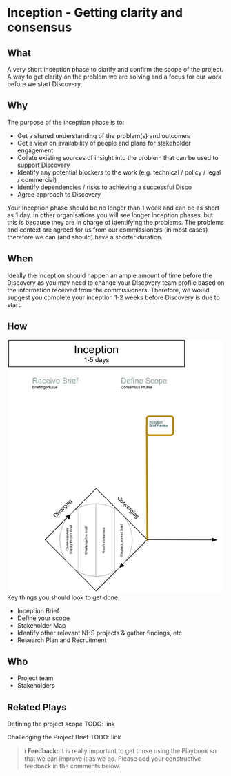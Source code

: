 # Inception - Getting clarity and consensus

## What

A very short inception phase to clarify and confirm the scope of the project. A way to get clarity on the problem we are solving and a focus for our work before we start Discovery.

## Why

The purpose of the inception phase is to:

- Get a shared understanding of the problem(s) and outcomes
- Get a view on availability of people and plans for stakeholder engagement
- Collate existing sources of insight into the problem that can be used to support Discovery
- Identify any potential blockers to the work (e.g. technical / policy / legal / commercial)
- Identify dependencies / risks to achieving a successful Disco
- Agree approach to Discovery

Your Inception phase should be no longer than 1 week and can be as short as 1 day. In other organisations you will see longer Inception phases, but this is because they are in charge of identifying the problems. The problems and context are agreed for us from our commissioners (in most cases) therefore we can (and should) have a shorter duration.

## When
Ideally the Inception should happen an ample amount of time before the Discovery as you may need to change your Discovery team profile based on the information received from the commissioners. Therefore, we would suggest you complete your inception 1-2 weeks before Discovery is due to start.

## How
![inception phase](../images/inception.png)
Key things you should look to get done:
- Inception Brief
- Define your scope
- Stakeholder Map
- Identify other relevant NHS projects & gather findings, etc
- Research Plan and Recruitment

## Who
- Project team
- Stakeholders


## Related Plays

Defining the project scope TODO: link

Challenging the Project Brief TODO: link



> ℹ️ **Feedback:**
>It is really important to get those using the Playbook so that we can improve it as we go.
>Please add your constructive feedback in the comments below.

